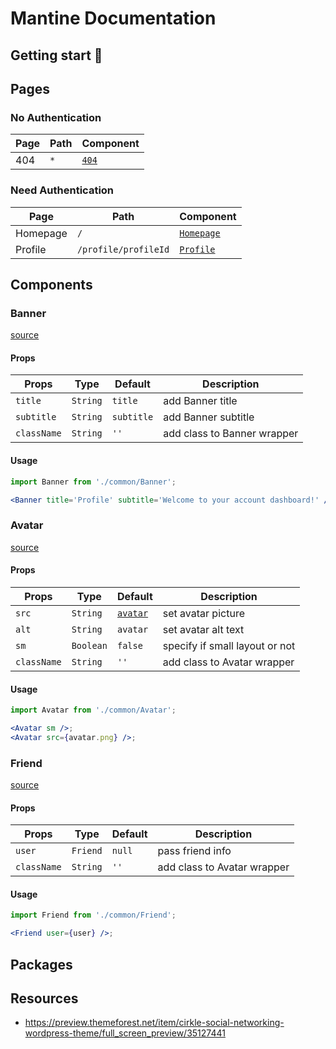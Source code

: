 # Mantine Documentation

## Getting start 🚀

## Pages

### No Authentication

| Page | Path | Component                         |
| ---- | ---- | --------------------------------- |
| 404  | `*`  | [`404`](src/pages/public/404.tsx) |

### Need Authentication

| Page     | Path                 | Component                                 |
| -------- | -------------------- | ----------------------------------------- |
| Homepage | `/`                  | [`Homepage`](src/pages/auth/Homepage.tsx) |
| Profile  | `/profile/profileId` | [`Profile`](src/pages/auth/Profile.tsx)   |

## Components

### Banner

[source](src/common/Banner.tsx)

#### Props

| Props       | Type     | Default    | Description                 |
| ----------- | -------- | ---------- | --------------------------- |
| `title`     | `String` | `title`    | add Banner title            |
| `subtitle`  | `String` | `subtitle` | add Banner subtitle         |
| `className` | `String` | `''`       | add class to Banner wrapper |

#### Usage

```jsx
import Banner from './common/Banner';

<Banner title='Profile' subtitle='Welcome to your account dashboard!' />;
```

### Avatar

[source](src/common/Avatar.tsx)

#### Props

| Props       | Type      | Default                                          | Description                    |
| ----------- | --------- | ------------------------------------------------ | ------------------------------ |
| `src`       | `String`  | [`avatar`](src/assets/images/default/avatar.png) | set avatar picture             |
| `alt`       | `String`  | `avatar`                                         | set avatar alt text            |
| `sm`        | `Boolean` | `false`                                          | specify if small layout or not |
| `className` | `String`  | `''`                                             | add class to Avatar wrapper    |

#### Usage

```jsx
import Avatar from './common/Avatar';

<Avatar sm />;
<Avatar src={avatar.png} />;
```

### Friend

[source](src/common/Friend.tsx)

#### Props

| Props       | Type     | Default | Description                 |
| ----------- | -------- | ------- | --------------------------- |
| `user`      | `Friend` | `null`  | pass friend info            |
| `className` | `String` | `''`    | add class to Avatar wrapper |

#### Usage

```jsx
import Friend from './common/Friend';

<Friend user={user} />;
```

## Packages

## Resources

- <https://preview.themeforest.net/item/cirkle-social-networking-wordpress-theme/full_screen_preview/35127441>
